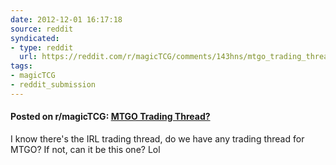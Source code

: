 ```yaml
---
date: 2012-12-01 16:17:18
source: reddit
syndicated:
- type: reddit
  url: https://reddit.com/r/magicTCG/comments/143hns/mtgo_trading_thread/
tags:
- magicTCG
- reddit_submission
---
```


#### Posted on r/magicTCG: [MTGO Trading Thread?](https://reddit.com/r/magicTCG/comments/143hns/mtgo_trading_thread/)

I know there's the IRL trading thread, do we have any trading thread for MTGO? If not, can it be this one? Lol